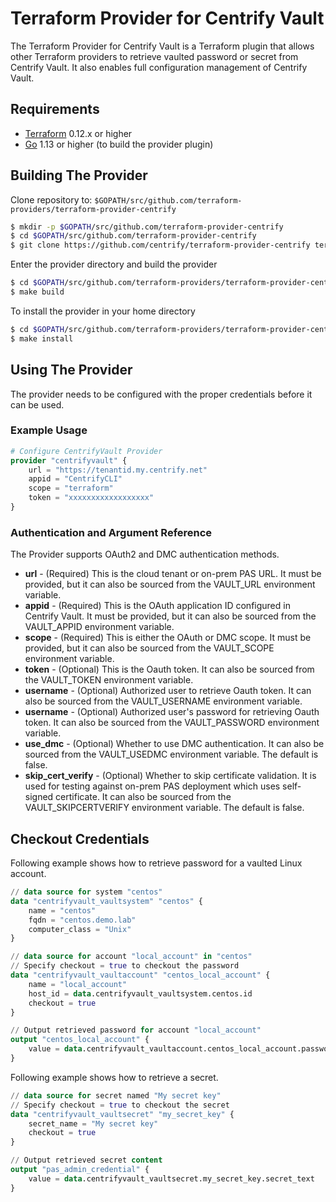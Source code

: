 # Terraform Provider for Centrify Vault

The Terraform Provider for Centrify Vault is a Terraform plugin that allows other Terraform providers to retrieve vaulted password or secret from Centrify Vault. It also enables full configuration management of Centrify Vault.


## Requirements

- [Terraform](https://www.terraform.io/downloads.html) 0.12.x or higher
- [Go](https://golang.org/doc/install) 1.13 or higher (to build the provider plugin)


## Building The Provider

Clone repository to: `$GOPATH/src/github.com/terraform-providers/terraform-provider-centrify`

```sh
$ mkdir -p $GOPATH/src/github.com/terraform-provider-centrify
$ cd $GOPATH/src/github.com/terraform-provider-centrify
$ git clone https://github.com/centrify/terraform-provider-centrify terraform-provider-centrify
```

Enter the provider directory and build the provider

```sh
$ cd $GOPATH/src/github.com/terraform-providers/terraform-provider-centrify
$ make build
```

To install the provider in your home directory

```sh
$ cd $GOPATH/src/github.com/terraform-providers/terraform-provider-centrify
$ make install
```

## Using The Provider

The provider needs to be configured with the proper credentials before it can be used.

### Example Usage

```terraform
# Configure CentrifyVault Provider
provider "centrifyvault" {
    url = "https://tenantid.my.centrify.net"
    appid = "CentrifyCLI"
    scope = "terraform"
    token = "xxxxxxxxxxxxxxxxxx"
}
```

### Authentication and Argument Reference

The Provider supports OAuth2 and DMC authentication methods.

* **url** - (Required) This is the cloud tenant or on-prem PAS URL. It must be provided, but it can also be sourced from the VAULT_URL environment variable.
* **appid** - (Required) This is the OAuth application ID configured in Centrify Vault. It must be provided, but it can also be sourced from the VAULT_APPID environment variable.
* **scope** - (Required) This is either the OAuth or DMC scope. It must be provided, but it can also be sourced from the VAULT_SCOPE environment variable.
* **token** - (Optional) This is the Oauth token. It can also be sourced from the VAULT_TOKEN environment variable.
* **username** - (Optional) Authorized user to retrieve Oauth token. It can also be sourced from the VAULT_USERNAME environment variable.
* **username** - (Optional) Authorized user's password for retrieving Oauth token. It can also be sourced from the VAULT_PASSWORD environment variable.
* **use_dmc** - (Optional) Whether to use DMC authentication. It can also be sourced from the VAULT_USEDMC environment variable. The default is false.
* **skip_cert_verify** - (Optional) Whether to skip certificate validation. It is used for testing against on-prem PAS deployment which uses self-signed certificate. It can also be sourced from the VAULT_SKIPCERTVERIFY environment variable. The default is false.

## Checkout Credentials

Following example shows how to retrieve password for a vaulted Linux account.

```terraform
// data source for system "centos"
data "centrifyvault_vaultsystem" "centos" {
    name = "centos"
    fqdn = "centos.demo.lab"
    computer_class = "Unix"
}

// data source for account "local_account" in "centos"
// Specify checkout = true to checkout the password
data "centrifyvault_vaultaccount" "centos_local_account" {
    name = "local_account"
    host_id = data.centrifyvault_vaultsystem.centos.id
    checkout = true
}

// Output retrieved password for account "local_account"
output "centos_local_account" {
    value = data.centrifyvault_vaultaccount.centos_local_account.password
}

```

Following example shows how to retrieve a secret.

```terraform
// data source for secret named "My secret key"
// Specify checkout = true to checkout the secret
data "centrifyvault_vaultsecret" "my_secret_key" {
    secret_name = "My secret key"
    checkout = true
}

// Output retrieved secret content
output "pas_admin_credential" {
    value = data.centrifyvault_vaultsecret.my_secret_key.secret_text
}
```
